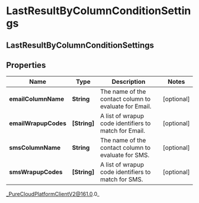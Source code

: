 # LastResultByColumnConditionSettings

## LastResultByColumnConditionSettings

## Properties

|Name | Type | Description | Notes|
|------------ | ------------- | ------------- | -------------|
| **emailColumnName** | **String** | The name of the contact column to evaluate for Email. | [optional] |
| **emailWrapupCodes** | **[String]** | A list of wrapup code identifiers to match for Email. | [optional] |
| **smsColumnName** | **String** | The name of the contact column to evaluate for SMS. | [optional] |
| **smsWrapupCodes** | **[String]** | A list of wrapup code identifiers to match for SMS. | [optional] |



_PureCloudPlatformClientV2@161.0.0_
